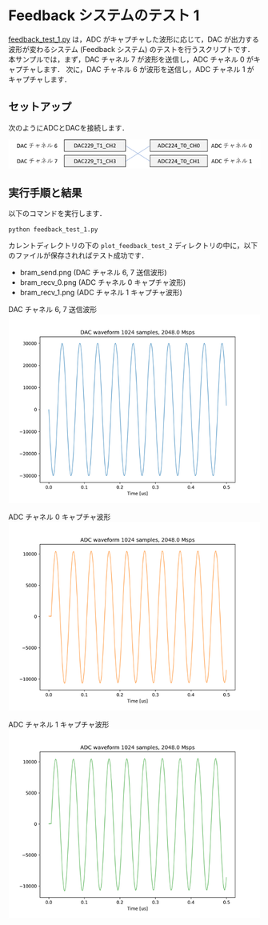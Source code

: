 # Feedback システムのテスト 1

[feedback_test_1.py](./feedback_test_1.py) は，ADC がキャプチャした波形に応じて，DAC が出力する波形が変わるシステム (Feedback システム) のテストを行うスクリプトです．
本サンプルでは，まず，DAC チャネル 7 が波形を送信し，ADC チャネル 0 がキャプチャします．
次に，DAC チャネル 6 が波形を送信し，ADC チャネル 1 がキャプチャします．

## セットアップ

次のようにADCとDACを接続します．  

![セットアップ](./../../docs/images/dac_adc_setup-3.png)

## 実行手順と結果

以下のコマンドを実行します．

```
python feedback_test_1.py
```

カレントディレクトリの下の `plot_feedback_test_2` ディレクトリの中に，以下のファイルが保存されればテスト成功です．
- bram_send.png (DAC チャネル 6, 7 送信波形)
- bram_recv_0.png (ADC チャネル 0 キャプチャ波形)
- bram_recv_1.png (ADC チャネル 1 キャプチャ波形)

DAC チャネル 6, 7 送信波形  
![DAC チャネル 6, 7 送信波形](images/bram_send.png)

ADC チャネル 0 キャプチャ波形  
![ADC チャネル 0 キャプチャ波形](images/bram_recv_0.png)

ADC チャネル 1 キャプチャ波形  
![ADC チャネル 1 キャプチャ波形](images/bram_recv_1.png)
